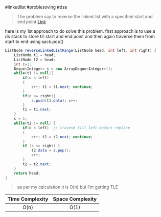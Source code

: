 #linkedlist #problesoving #dsa

>The problem say to reverse the linked list with a specified start and end point [Link](https://leetcode.com/problems/reverse-linked-list-ii/)

here is my 1st approach to do solve this problem.
first approach is to use a ds stack to store till start and end point and then again traverse them from start to end using sack.pop() 
```csharp
ListNode reverseLinkedListRange(ListNode head, int left, int right) {  
    ListNode t1 = head;  
    ListNode t2 = head;  
    int c=1;  
    Deque<Integer> s = new ArrayDeque<Integer>();  
    while(t1 != null){  
        if(c < left)  
        {  
            c++; t1 = t1.next; continue;        
		}  
        if(c <= right){  
            s.push(t1.data); c++;  
        }  
        t1 = t1.next;  
    }  
    c = 1;  
    while(t2 != null) {  
        if(c < left)  // travese till left before replace
        {  
            c++; t2 = t2.next; continue;        
		}  
        if (c <= right) {  
            t2.data = s.pop();  
            c++;  
        }  
        t2 = t2.next;  
    }  
    return head;  
}
```

> as per my calculation it is O(n) but I'm getting TLE

| Time Complexity | Space Complexity |
| :---: | :---: |
| O(n) | O(1) |

